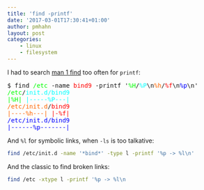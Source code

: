 ```yaml
---
title: 'find -printf'
date: '2017-03-01T17:30:41+01:00'
author: pmhahn
layout: post
categories:
    - linux
    - filesystem
---
```


I had to search [man 1 find](man:find(1)) too often for `printf`:

<pre style="font-family:monospace">$ find <span style="color: #00ff00">/etc</span> -name <span style="color: #ff0000">bind9</span> -printf '<span style="color: #00ff00">%H</span>/<span style="color: #00ffff">%P</span>\n<span style="color: #ff6600">%h</span>/<span style="color: #ff0000">%f</span>\n<span style="color: #0000ff">%p</span>\n'
<span style="color: #00ff00">/etc</span>/<span style="color: #00ffff">init.d/bind9</span>
<span style="color: #00ff00">|%H|</span> <span style="color: #00ffff">|-----%P---|</span>
<span style="color: #ff6600">/etc/init.d</span>/<span style="color: #ff0000">bind9</span>
<span style="color: #ff6600">|----%h---|</span> <span style="color: #ff0000">|-%f|</span>
<span style="color: #0000ff">/etc/init.d/bind9</span>
<span style="color: #0000ff">|------%p-------|</span>
</pre>

And `%l` for symbolic links, when `-ls` is too talkative:

```sh
find /etc/init.d -name '*bind*' -type l -printf '%p -> %l\n'
```

And the classic to find broken links:

```sh
find /etc -xtype l -printf '%p -> %l\n
```
